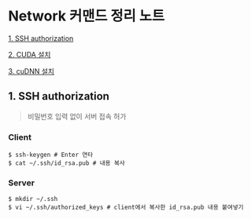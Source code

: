 # Network 커맨드 정리 노트
   [1. SSH authorization](#1.-SSH-authorization)

   [2. CUDA 설치](#2.-CUDA-설치)

   [3. cuDNN 설치](#3.-cuDNN-설치)


## 1. SSH authorization <a name="1.-SSH-authorization"></a>
>비밀번호 입력 없이 서버 접속 허가
  
  ### Client
  ```
  $ ssh-keygen # Enter 연타
  $ cat ~/.ssh/id_rsa.pub # 내용 복사
  ```
  ### Server
  ```
  $ mkdir ~/.ssh
  $ vi ~/.ssh/authorized_keys # client에서 복사한 id_rsa.pub 내용 붙여넣기
  ```

  
  
  
  
